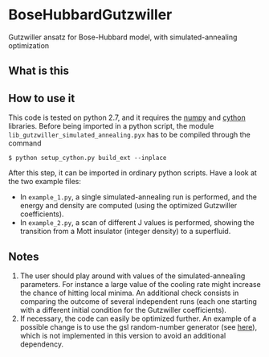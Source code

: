 # BoseHubbardGutzwiller
Gutzwiller ansatz for Bose-Hubbard model, with simulated-annealing optimization

## What is this

## How to use it
This code is tested on python 2.7, and it requires the
[numpy](http://www.numpy.org/) and [cython](http://cython.org/) libraries.
Before being imported in a python script, the module `lib_gutzwiller_simulated_annealing.pyx` has to be compiled through the command

    $ python setup_cython.py build_ext --inplace

After this step, it can be imported in ordinary python scripts.
Have a look at the two example files:
+ In `example_1.py`, a single simulated-annealing run is performed, and the energy and density are computed (using the optimized Gutzwiller coefficients).
+ In `example_2.py`, a scan of different J values is performed, showing the transition from a Mott insulator (integer density) to a superfluid.

## Notes
1. The user should play around with values of the simulated-annealing
parameters. For instance a large value of the cooling rate might increase the
chance of hitting local minima. An additional check consists in comparing the
outcome of several independent runs (each one starting with a different initial
condition for the Gutzwiller coefficients).
2. If necessary, the code can easily be optimized further.  An example of a
possible change is to use the gsl random-number generator (see <a
href="http://pyinsci.blogspot.it/2010/12/efficcient-mcmc-in-python.html">here</a>),
which is not implemented in this version to avoid an additional dependency.
